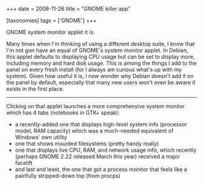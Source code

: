 +++
date = 2008-11-26
title = "GNOME killer app"

[taxonomies]
tags = ['GNOME']
+++

GNOME system monitor applet it is.

Many times when I'm thinking of using a different desktop suite, I know
that I'm not gon have an equal of GNOME's system monitor applet. In
Debian, this applet defaults to displaying CPU usage but can be set to
display more, including memory and hard disk usage. This is among the
things I add to the panel on every fresh install (for I always am
curious what's up with my system). Given how useful it is, I now wonder
why Debian doesn't add it on the panel by default, especially that many
new users won't even be aware it exists in the first place.

---

Clicking on that applet launches a more comprehensive system monitor
which has 4 tabs (notebooks in GTK+ speak):

-   a recently-added one that displays high-level system info (processor
    model, RAM capacity) which was a much-needed equivalent of Windows'
    own utility
-   one that shows mounted filesystems (pretty handy really)
-   one that displays live CPU, RAM, and network usage info, which
    recently (perhaps GNOME 2.22 released March this year) received a
    major facelift
-   and last and least, the one that got a process monitor that feels
    like a painfully stripped-down top (from procps)
